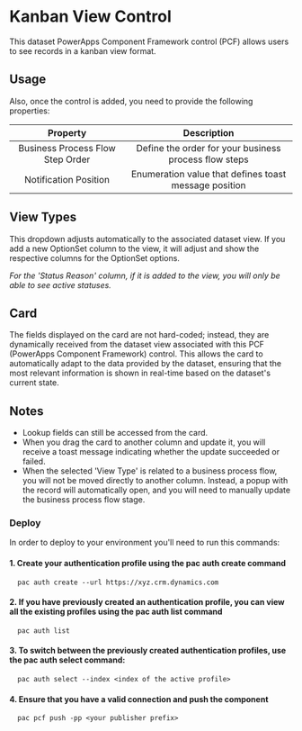 # Kanban View Control

This dataset PowerApps Component Framework control (PCF) allows users to see records in a kanban view format.


## Usage

Also, once the control is added, you need to provide the following properties:

| Property | Description    |
| :---:   | :---: |
| Business Process Flow Step Order | Define the order for your business process flow steps  |
| Notification Position | Enumeration value that defines toast message position   |


## View Types 

This dropdown adjusts automatically to the associated dataset view. If you add a new OptionSet column to the view, it will adjust and show the respective columns for the OptionSet options.

*For the 'Status Reason' column, if it is added to the view, you will only be able to see active statuses.*

## Card

The fields displayed on the card are not hard-coded; instead, they are dynamically received from the dataset view associated with this PCF (PowerApps Component Framework) control. This allows the card to automatically adapt to the data provided by the dataset, ensuring that the most relevant information is shown in real-time based on the dataset's current state.


## Notes
- Lookup fields can still be accessed from the card.
- When you drag the card to another column and update it, you will receive a toast message indicating whether the update succeeded or failed.
- When the selected 'View Type' is related to a business process flow, you will not be moved directly to another column. Instead, a popup with the record will automatically open, and you will need to manually update the business process flow stage.
   

### Deploy
In order to deploy to your environment you'll need to run this commands: 
   #### 1. Create your authentication profile using the pac auth create command
      pac auth create --url https://xyz.crm.dynamics.com 

   #### 2. If you have previously created an authentication profile, you can view all the existing profiles using the pac auth list command
      pac auth list
   #### 3. To switch between the previously created authentication profiles, use the pac auth select command:
      pac auth select --index <index of the active profile>
   #### 4. Ensure that you have a valid connection and push the component
      pac pcf push -pp <your publisher prefix>
   